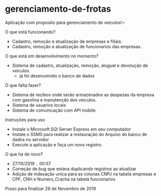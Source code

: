 # gerenciamento-de-frotas

Aplicação com proposito para gerenciamento de veiculos!~

O que está funcionando?

- Cadastro, remoção e atualização de empresas e filiais.
- Cadastro, remoção e atualização de funcionarios das empresas.

O que está em desenvolvimento no momento?

- Sistema de cadastro, atualização, remoção, aluguel e devolução de veiculos.
    - já foi desenvolvido o banco de dados


O que falta fazer?

- Sistema de recibos onde serão armazenados as despesas da empresa com gasolina e manutenção dos veiculos.
- Sistema de usuarios locais
- Sistema de comunicação com API mobile.


Instruções para uso

- Instale o Microsoft SQl Server Express em seu computador
- Instale o SSMS para realizar a restauração do Arquivo do banco de dados no servidor
- Execute a aplicação e faça um novo registro.


O que há de novo?
- 27/10/2019 .. 00:57 
- Correção de bug que estava duplicando registros ao atualizar
- Adição de indexação unica para as colunas CNPJ na tabela empresas e CPF, CNH e Numero_Cracha na tabela funcionarios

Prazo para finalizar 26 de Novembro de 2019

